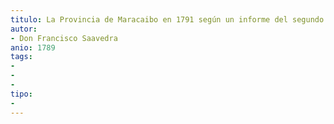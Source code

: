 ```yaml
---
titulo: La Provincia de Maracaibo en 1791 según un informe del segundo Intendente de Caracas, Don Francisco Saavedra
autor: 
- Don Francisco Saavedra
anio: 1789
tags:
- 
-
-
tipo:
- 
---
```

